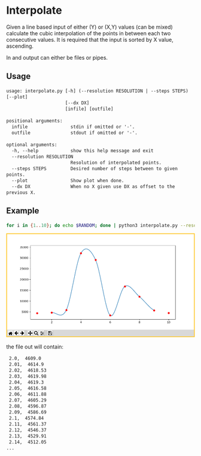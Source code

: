 # Interpolate

Given a line based input of either (Y) or (X,Y) values (can be mixed) calculate
the cubic interpolation of the points in between each two consecutive values.
It is required that the input is sorted by X value, ascending.

In and output can either be files or pipes.

## Usage

```
usage: interpolate.py [-h] (--resolution RESOLUTION | --steps STEPS) [--plot]
                      [--dx DX]
                      [infile] [outfile]

positional arguments:
  infile                stdin if omitted or '-'.
  outfile               stdout if omitted or '-'.

optional arguments:
  -h, --help            show this help message and exit
  --resolution RESOLUTION
                        Resolution of interpolated points.
  --steps STEPS         Desired number of steps between to given points.
  --plot                Show plot when done.
  --dx DX               When no X given use DX as offset to the previous X.
```

## Example

```bash
for i in {1..10}; do echo $RANDOM; done | python3 interpolate.py --resolution=0.01 --plot - out
```

![plot](https://raw.githubusercontent.com/yschaeff/interpolate/master/plot.png)

the file out will contain:

```
 2.0,  4609.0
 2.01,  4614.9
 2.02,  4618.53
 2.03,  4619.98
 2.04,  4619.3
 2.05,  4616.58
 2.06,  4611.88
 2.07,  4605.29
 2.08,  4596.87
 2.09,  4586.69
 2.1,  4574.84
 2.11,  4561.37
 2.12,  4546.37
 2.13,  4529.91
 2.14,  4512.05
...
```
